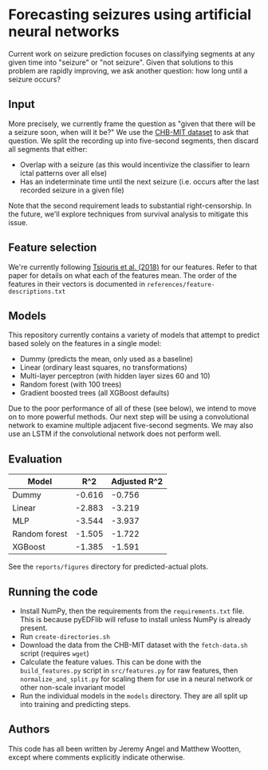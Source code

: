 # Forecasting seizures using artificial neural networks

Current work on seizure prediction focuses on classifying segments at any given
time into "seizure" or "not seizure". Given that solutions to this problem are
rapidly improving, we ask another question: how long until a seizure occurs?

## Input

More precisely, we currently frame the question as "given that there will be a
seizure soon, when will it be?" We use the [CHB-MIT
dataset](https://physionet.org/pn6/chbmit/) to ask that question. We split the
recording up into five-second segments, then discard all segments that either:
- Overlap with a seizure (as this would incentivize the classifier to learn
  ictal patterns over all else)
- Has an indeterminate time until the next seizure (i.e. occurs after the last
  recorded seizure in a given file)

Note that the second requirement leads to substantial right-censorship. In the
future, we'll explore techniques from survival analysis to mitigate this issue.


## Feature selection

We're currently following [Tsiouris et al.
(2018)](https://doi.org/10.1016/j.compbiomed.2018.05.019) for our features.
Refer to that paper for details on what each of the features mean. The order of
the features in their vectors is documented in
`references/feature-descriptions.txt`

## Models

This repository currently contains a variety of models that attempt to predict
based solely on the features in a single model:
* Dummy (predicts the mean, only used as a baseline)
* Linear (ordinary least squares, no transformations)
* Multi-layer perceptron (with hidden layer sizes 60 and 10)
* Random forest (with 100 trees)
* Gradient boosted trees (all XGBoost defaults)

Due to the poor performance of all of these (see below), we intend to move on to
more powerful methods. Our next step will be using a convolutional network to
examine multiple adjacent five-second segments. We may also use an LSTM if the
convolutional network does not perform well.

## Evaluation

| Model         | R^2    | Adjusted R^2 |
| ------------- | ------ | ------------ |
| Dummy         | -0.616 | -0.756 |
| Linear        | -2.883 | -3.219 |
| MLP           | -3.544 | -3.937 |
| Random forest | -1.505 | -1.722 |
| XGBoost       | -1.385 | -1.591 |

See the `reports/figures` directory for predicted-actual plots.

## Running the code

* Install NumPy, then the requirements from the `requirements.txt` file. This is because pyEDFlib will refuse to install unless NumPy is already present.
* Run `create-directories.sh`
* Download the data from the CHB-MIT dataset with the `fetch-data.sh` script (requires `wget`)
* Calculate the feature values. This can be done with the `build_features.py` script in `src/features.py` for raw features, then `normalize_and_split.py` for scaling them for use in a neural network or other non-scale invariant model
* Run the individual models in the `models` directory. They are all split up into training and predicting steps.

## Authors

This code has all been written by Jeremy Angel and Matthew Wootten, except where
comments explicitly indicate otherwise.
